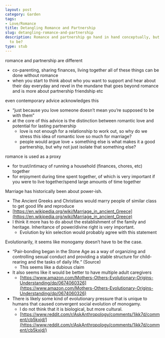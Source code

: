 ```yaml
---
layout: post
category: Garden
tags:
- Love/Romance
title: Detangling Romance and Partnership
slug: detangling-romance-and-partnership
description: Romance and partnership go hand in hand conceptually, but do they need
  to be?
type: stub
---
```


romance and partnership are different
- co-parenting, sharing finances, living together all of these things can be done without romance
- when you start to think about who you want to support and hear about their day everyday and revel in the mundane that goes beyond romance and is more about partnership friendship etc

even contemporary advice acknowledges this
- “just because you love someone doesn’t mean you’re supposed to be with them”
- at the core of this advice is the distinction between romantic love and potential for lasting partnership
    - love is not enough for a relationship to work out, so why do we stress this idea of romantic love so much for marriage?
    - people would argue love + something else is what makes it a good partnership, but why not just isolate that something else?

romance is used as a proxy
- for trust/intimacy of running a household (finances, chores, etc) together
- for enjoyment during time spent together, of which is very important if you were to live together/spend large amounts of time together

Marriage has historically been about power-ish.
* The Ancient Greeks and Christians would marry people of similar class to get good life and reproduce
* [https://en.wikipedia.org/wiki/Marriage_in_ancient_Greece](https://en.wikipedia.org/wiki/Marriage_in_ancient_Greece)
* I think it more has to do about the establishment of the family and heritage. Inheritance of power/divine right is very important.
    * Evolution by kin selection would probably agree with this statement 

Evolutionarily, it seems like monogamy doesn’t have to be the case.
* “Pair-bonding began in the Stone Age as a way of organizing and controlling sexual conduct and providing a stable structure for child-rearing and the tasks of daily life.“ (Source)
    * This seems like a dubious claim
* It also seems like it would be better to have multiple adult caregivers
    * [https://www.amazon.com/Mothers-Others-Evolutionary-Origins-Understanding/dp/0674060326](https://www.amazon.com/Mothers-Others-Evolutionary-Origins-Understanding/dp/0674060326)
* There is likely some kind of evolutionary pressure that is unique to humans that caused convergent social evolution of monogamy.
    * I do not think that it is biological, but more cultural.
    * [https://www.reddit.com/r/AskAnthropology/comments/1ikk7d/comment/cb5kxjd/](https://www.reddit.com/r/AskAnthropology/comments/1ikk7d/comment/cb5kxjd/)